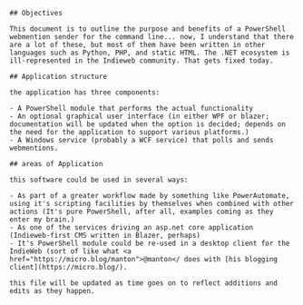     ## Objectives

    This document is to outline the purpose and benefits of a PowerShell webmention sender for the command line... now, I understand that there are a lot of these, but most of them have been written in other languages such as Python, PHP, and static HTML. The .NET ecosystem is ill-represented in the Indieweb community. That gets fixed today. 

    ## Application structure

    the application has three components:

    - A PowerShell module that performs the actual functionality
    - An optional graphical user interface (in either WPF or blazer; documentation will be updated when the option is decided; depends on the need for the application to support various platforms.)
    - A Windows service (probably a WCF service) that polls and sends webmentions. 

    ## areas of Application

    this software could be used in several ways:

    - As part of a greater workflow made by something like PowerAutomate, using it's scripting facilities by themselves when combined with other actions (It's pure PowerShell, after all, examples coming as they enter my brain.)
    - As one of the services driving an asp.net core application (Indieweb-first CMS written in Blazer, perhaps)
    - It's PowerShell module could be re-used in a desktop client for the IndieWeb (sort of like what <a href="https://micro.blog/manton">@manton</ does with [his blogging client](https://micro.blog/). 

    this file will be updated as time goes on to reflect additions and edits as they happen. 